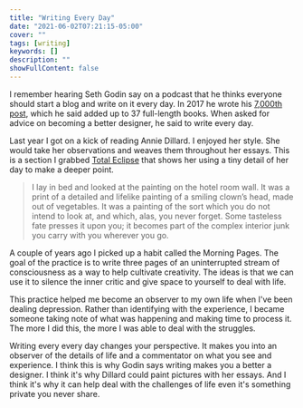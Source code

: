 ```yaml
---
title: "Writing Every Day"
date: "2021-06-02T07:21:15-05:00"
cover: ""
tags: [writing]
keywords: []
description: ""
showFullContent: false
---
```


I remember hearing Seth Godin say on a podcast that he thinks everyone should start a blog and write on it every day. In 2017 he wrote his [7,000th post](https://seths.blog/2017/11/this-is-post-7000/), which he said added up to 37 full-length books. When asked for advice on becoming a better designer, he said to write every day.

Last year I got on a kick of reading Annie Dillard. I enjoyed her style. She would take her observations and weaves them throughout her essays. This is a section I grabbed [Total Eclipse](https://www.theatlantic.com/science/archive/2017/08/annie-dillards-total-eclipse/536148/) that shows her using a tiny detail of her day to make a deeper point.

> I lay in bed and looked at the painting on the hotel room wall. It was a print of a detailed and lifelike painting of a smiling clown’s head, made out of vegetables. It was a painting of the sort which you do not intend to look at, and which, alas, you never forget. Some tasteless fate presses it upon you; it becomes part of the complex interior junk you carry with you wherever you go.

A couple of years ago I picked up a habit called the Morning Pages. The goal of the practice is to write three pages of an uninterrupted stream of consciousness as a way to help cultivate creativity. The ideas is that we can use it to silence the inner critic and give space to yourself to deal with life.

This practice helped me become an observer to my own life when I've been dealing depression. Rather than identifying with the experience, I became someone taking note of what was happening and making time to process it. The more I did this, the more I was able to deal with the struggles.

Writing every every day changes your perspective. It makes you into an observer of the details of life and a commentator on what you see and experience. I think this is why Godin says writing makes you a better a designer. I think it's why Dillard could paint pictures with her essays. And I think it's why it can help deal with the challenges of life even it's something private you never share.